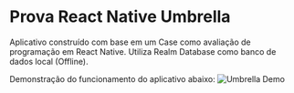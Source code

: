 # Prova React Native Umbrella

Aplicativo construído com base em um Case como avaliação de programação em React Native. Utiliza Realm Database como banco de dados local (Offline).

Demonstração do funcionamento do aplicativo abaixo:
![Umbrella Demo](demo/demo.gif)
